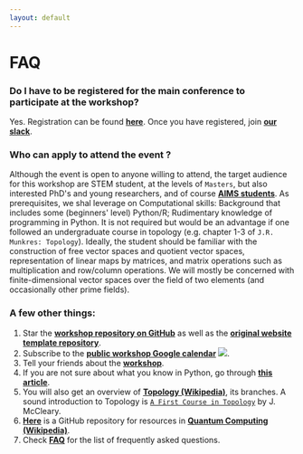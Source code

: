 ```yaml
---
layout: default
---
```


# FAQ

### Do I have to be registered for the main conference to participate at the workshop?
Yes. Registration can be found [**here**](https://forms.office.com/pages/responsepage.aspx?id=6IW_BWzwEUe-0OVajAezTLde7uP09t1OvWn4hSgwq89UQ0g3TlE0S1VSWjNPTkxVRzU4VkNEMEk2MC4u). Once you have registered, join [**our slack**](https://join.slack.com/t/wocomtoqc/shared_invite/zt-1m9fmhp82-rrOnfEMqyc3tA0O0bBPGvg).

### Who can apply to attend the event ?
Although the event is open to anyone willing to attend, the target audience for this workshop are STEM student,  at the levels of `Masters`, but also interested PhD's and young researchers, and of course [**AIMS students**](https://aims.ac.za/). As prerequisites, we shal leverage on Computational skills: Background that includes some (beginners' level) Python/R; Rudimentary knowledge of programming in Python. It is not required but would be an advantage if one followed an undergraduate course in topology (e.g. chapter 1-3 of `J.R. Munkres: Topology`). Ideally, the student should be familiar with the construction of free vector spaces and quotient vector spaces, representation of linear maps by matrices, and matrix operations such as multiplication and row/column operations. We will mostly be concerned with finite-dimensional vector spaces over the field of two elements (and occasionally other prime fields).




### A few other things:
1. Star the [**workshop repository on GitHub**](https://github.com/WoComtoQC/wocomtoqc.github.io) as well as the [**original website template repository**](https://github.com/tda-in-ml/tda-in-ml.github.io).
2. Subscribe to the [**public workshop Google calendar**](https://calendar.google.com/calendar/event?action=TEMPLATE&tmeid=MHVyZ3QxaWJuNHBzNmxvbWE1dW4yZGs3YmFfMjAyMzAyMDZUMDcwMDAwWiA0ZTZkZmNiNWZmOTI2MzI4ODY1ZDQwNTE0ZWMxODJlMTc4OWMzN2ZiMDIzYmZiNDU2ODlmNTMzN2E3MWQ0ODdkQGc&tmsrc=4e6dfcb5ff926328865d40514ec182e1789c37fb023bfb45689f5337a71d487d%40group.calendar.google.com&scp=ALL) <a target="_blank" href="https://calendar.google.com/calendar/event?action=TEMPLATE&amp;tmeid=MHVyZ3QxaWJuNHBzNmxvbWE1dW4yZGs3YmFfMjAyMzAyMDZUMDcwMDAwWiA0ZTZkZmNiNWZmOTI2MzI4ODY1ZDQwNTE0ZWMxODJlMTc4OWMzN2ZiMDIzYmZiNDU2ODlmNTMzN2E3MWQ0ODdkQGc&amp;tmsrc=4e6dfcb5ff926328865d40514ec182e1789c37fb023bfb45689f5337a71d487d%40group.calendar.google.com&amp;scp=ALL"><img border="0" src="https://www.google.com/calendar/images/ext/gc_button1_en-GB.gif"></a>.
3. Tell your friends about the [**workshop**](https://wocomtoqc.github.io/).
4. If you are not sure about what you know in Python, go through [**this article**](https://mlbookcamp.com/article/python).
5. You will also get an overview of [**Topology (Wikipedia)**](https://en.wikipedia.org/wiki/Topology), its branches. A sound introduction to Topology is [`A First Course in Topology`](https://www.amazon.com/dp/0821838849) by J. McCleary.
6. [**Here**](https://github.com/JohnCoogan/learnquantum) is a GitHub repository for resources in [**Quantum Computing (Wikipedia)**](https://en.wikipedia.org/wiki/Quantum_computing).
7. Check [**FAQ**](https://wocomtoqc.github.io/faq) for the list of frequently asked questions.

 

